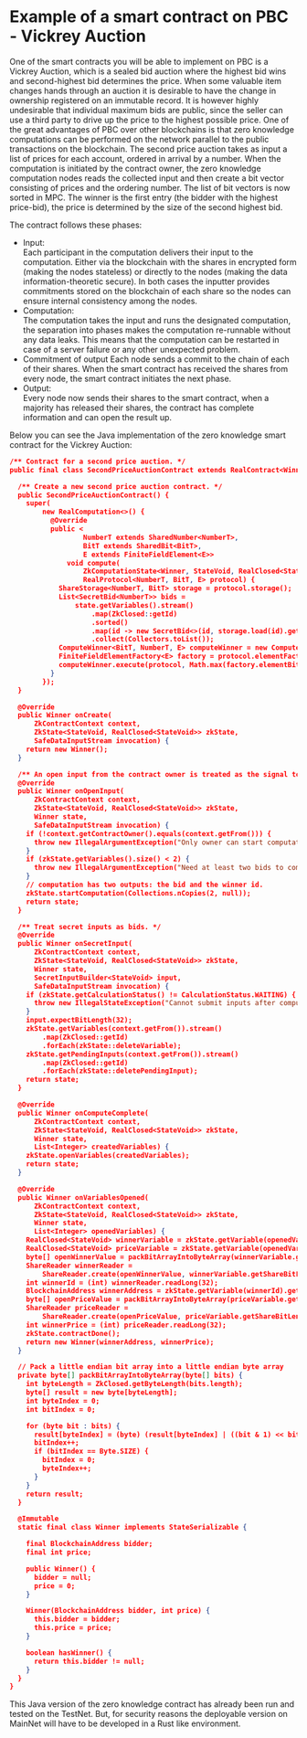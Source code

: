 # Example of a smart contract on PBC - Vickrey Auction
One of the smart contracts you will be able to implement on PBC is a Vickrey Auction, which is a sealed bid auction where the highest bid wins and second-highest bid determines the price. 
When some valuable item changes hands through an auction it is desirable to have the change in ownership registered on an immutable record.  It is however highly undesirable that individual maximum bids are public, since the seller can use a third party to drive up the price to the highest possible price. One of the great advantages of PBC over other blockchains is that zero knowledge computations can be performed on the network parallel to the public transactions on the blockchain.
The second price auction takes as input a list of prices for each account, ordered in arrival by a number. When the computation is initiated by the contract owner, the zero knowledge computation nodes reads the collected input and then create a bit vector consisting of prices and the ordering number. The list of bit vectors is now sorted in MPC. The winner is the first entry (the bidder with the highest price-bid), the price is determined by the size of the second highest bid.

The contract follows these phases: 
- Input:  
Each participant in the computation delivers their input to the computation. Either via the blockchain with the shares in encrypted form (making the nodes stateless) or directly to the nodes (making the data information-theoretic secure). In both cases the inputter provides commitments stored on the blockchain of each share so the nodes can ensure internal consistency among the nodes.
- Computation:  
The computation takes the input and runs the designated computation, the separation into phases makes the computation re-runnable without any data leaks. This means that the computation can be restarted in case of a server failure or any other unexpected problem.
- Commitment of output
Each node sends a commit to the chain of each of their shares. When the smart contract has received the shares from every node, the smart contract initiates the next phase.
- Output:  
Every node now sends their shares to the smart contract, when a majority has released their shares, the contract has complete information and can open the result up.

Below you can see the Java implementation of the zero knowledge smart contract for the Vickrey Auction:
````json
/** Contract for a second price auction. */
public final class SecondPriceAuctionContract extends RealContract<Winner, StateVoid> {

  /** Create a new second price auction contract. */
  public SecondPriceAuctionContract() {
    super(
        new RealComputation<>() {
          @Override
          public <
                  NumberT extends SharedNumber<NumberT>,
                  BitT extends SharedBit<BitT>,
                  E extends FiniteFieldElement<E>>
              void compute(
                  ZkComputationState<Winner, StateVoid, RealClosed<StateVoid>> state,
                  RealProtocol<NumberT, BitT, E> protocol) {
            ShareStorage<NumberT, BitT> storage = protocol.storage();
            List<SecretBid<NumberT>> bids =
                state.getVariables().stream()
                    .map(ZkClosed::getId)
                    .sorted()
                    .map(id -> new SecretBid<>(id, storage.load(id).get(0).getNumber()))
                    .collect(Collectors.toList());
            ComputeWinner<BitT, NumberT, E> computeWinner = new ComputeWinner<>(bids);
            FiniteFieldElementFactory<E> factory = protocol.elementFactory();
            computeWinner.execute(protocol, Math.max(factory.elementBitSize(), 32));
          }
        });
  }

  @Override
  public Winner onCreate(
      ZkContractContext context,
      ZkState<StateVoid, RealClosed<StateVoid>> zkState,
      SafeDataInputStream invocation) {
    return new Winner();
  }

  /** An open input from the contract owner is treated as the signal to execute the auction. */
  @Override
  public Winner onOpenInput(
      ZkContractContext context,
      ZkState<StateVoid, RealClosed<StateVoid>> zkState,
      Winner state,
      SafeDataInputStream invocation) {
    if (!context.getContractOwner().equals(context.getFrom())) {
      throw new IllegalArgumentException("Only owner can start computation");
    }
    if (zkState.getVariables().size() < 2) {
      throw new IllegalArgumentException("Need at least two bids to compute");
    }
    // computation has two outputs: the bid and the winner id.
    zkState.startComputation(Collections.nCopies(2, null));
    return state;
  }

  /** Treat secret inputs as bids. */
  @Override
  public Winner onSecretInput(
      ZkContractContext context,
      ZkState<StateVoid, RealClosed<StateVoid>> zkState,
      Winner state,
      SecretInputBuilder<StateVoid> input,
      SafeDataInputStream invocation) {
    if (zkState.getCalculationStatus() != CalculationStatus.WAITING) {
      throw new IllegalStateException("Cannot submit inputs after computation has started");
    }
    input.expectBitLength(32);
    zkState.getVariables(context.getFrom()).stream()
        .map(ZkClosed::getId)
        .forEach(zkState::deleteVariable);
    zkState.getPendingInputs(context.getFrom()).stream()
        .map(ZkClosed::getId)
        .forEach(zkState::deletePendingInput);
    return state;
  }

  @Override
  public Winner onComputeComplete(
      ZkContractContext context,
      ZkState<StateVoid, RealClosed<StateVoid>> zkState,
      Winner state,
      List<Integer> createdVariables) {
    zkState.openVariables(createdVariables);
    return state;
  }

  @Override
  public Winner onVariablesOpened(
      ZkContractContext context,
      ZkState<StateVoid, RealClosed<StateVoid>> zkState,
      Winner state,
      List<Integer> openedVariables) {
    RealClosed<StateVoid> winnerVariable = zkState.getVariable(openedVariables.get(0));
    RealClosed<StateVoid> priceVariable = zkState.getVariable(openedVariables.get(1));
    byte[] openWinnerValue = packBitArrayIntoByteArray(winnerVariable.getOpenValue());
    ShareReader winnerReader =
        ShareReader.create(openWinnerValue, winnerVariable.getShareBitLengths().get(0));
    int winnerId = (int) winnerReader.readLong(32);
    BlockchainAddress winnerAddress = zkState.getVariable(winnerId).getOwner();
    byte[] openPriceValue = packBitArrayIntoByteArray(priceVariable.getOpenValue());
    ShareReader priceReader =
        ShareReader.create(openPriceValue, priceVariable.getShareBitLengths().get(0));
    int winnerPrice = (int) priceReader.readLong(32);
    zkState.contractDone();
    return new Winner(winnerAddress, winnerPrice);
  }

  // Pack a little endian bit array into a little endian byte array
  private byte[] packBitArrayIntoByteArray(byte[] bits) {
    int byteLength = ZkClosed.getByteLength(bits.length);
    byte[] result = new byte[byteLength];
    int byteIndex = 0;
    int bitIndex = 0;

    for (byte bit : bits) {
      result[byteIndex] = (byte) (result[byteIndex] | ((bit & 1) << bitIndex));
      bitIndex++;
      if (bitIndex == Byte.SIZE) {
        bitIndex = 0;
        byteIndex++;
      }
    }
    return result;
  }

  @Immutable
  static final class Winner implements StateSerializable {

    final BlockchainAddress bidder;
    final int price;

    public Winner() {
      bidder = null;
      price = 0;
    }

    Winner(BlockchainAddress bidder, int price) {
      this.bidder = bidder;
      this.price = price;
    }

    boolean hasWinner() {
      return this.bidder != null;
    }
  }
}
````

This Java version of the zero knowledge contract has already been run and tested on the TestNet. But, for security reasons the deployable version on MainNet will have to be developed in a Rust like environment. 
